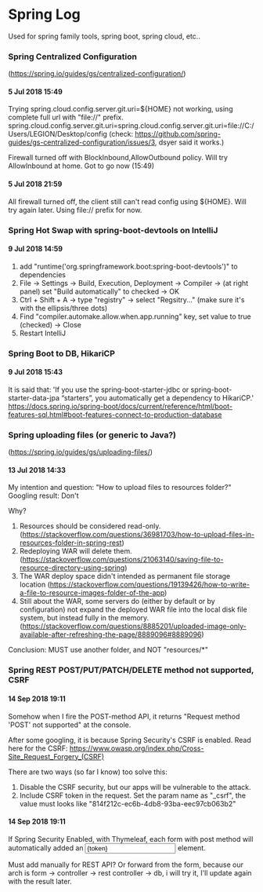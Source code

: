 # Spring Log

Used for spring family tools, spring boot, spring cloud, etc..


### Spring Centralized Configuration
(https://spring.io/guides/gs/centralized-configuration/)

#### 5 Jul 2018 15:49

Trying spring.cloud.config.server.git.uri=${HOME} not working, using complete full url with "file://" prefix. spring.cloud.config.server.git.uri=spring.cloud.config.server.git.uri=file://C:/Users/LEGION/Desktop/config
(check: https://github.com/spring-guides/gs-centralized-configuration/issues/3, dsyer said it works.)

Firewall turned off with BlockInbound,AllowOutbound policy. Will try AllowInbound at home. Got to go now (15:49)

#### 5 Jul 2018 21:59

All firewall turned off, the client still can't read config using ${HOME}. Will try again later. Using file:// prefix for now.


### Spring Hot Swap with spring-boot-devtools on IntelliJ

#### 9 Jul 2018 14:59

1. add "runtime('org.springframework.boot:spring-boot-devtools')" to dependencies
2. File -> Settings -> Build, Execution, Deployment -> Compiler -> (at right panel) set "Build automatically" to checked -> OK
3. Ctrl + Shift + A -> type "registry" -> select "Regsitry..." (make sure it's with the ellipsis/three dots)
4. Find "compiler.automake.allow.when.app.running" key, set value to true (checked) -> Close
5. Restart IntelliJ


### Spring Boot to DB, HikariCP

#### 9 Jul 2018 15:43

It is said that: 'If you use the spring-boot-starter-jdbc or spring-boot-starter-data-jpa “starters”, you automatically get a dependency to HikariCP.'
https://docs.spring.io/spring-boot/docs/current/reference/html/boot-features-sql.html#boot-features-connect-to-production-database


### Spring uploading files (or generic to Java?)
(https://spring.io/guides/gs/uploading-files/)

#### 13 Jul 2018 14:33

My intention and question: "How to upload files to resources folder?"
Googling result: Don't

Why?
1. Resources should be considered read-only. (https://stackoverflow.com/questions/36981703/how-to-upload-files-in-resources-folder-in-spring-rest)
2. Redeploying WAR will delete them. (https://stackoverflow.com/questions/21063140/saving-file-to-resource-directory-using-spring)
3. The WAR deploy space didn't intended as permanent file storage location (https://stackoverflow.com/questions/19139426/how-to-write-a-file-to-resource-images-folder-of-the-app)
4. Still about the WAR, some servers do (either by default or by configuration) not expand the deployed WAR file into the local disk file system, but instead fully in the memory. (https://stackoverflow.com/questions/8885201/uploaded-image-only-available-after-refreshing-the-page/8889096#8889096)

Conclusion: MUST use another folder, and NOT "resources/*"

### Spring REST POST/PUT/PATCH/DELETE method not supported, CSRF

#### 14 Sep 2018 19:11

Somehow when I fire the POST-method API, it returns "Request method 'POST' not supported" at the console.

After some googling, it is because Spring Security's CSRF is enabled.
Read here for the CSRF: https://www.owasp.org/index.php/Cross-Site_Request_Forgery_(CSRF)

There are two ways (so far I know) too solve this:

1. Disable the CSRF security, but our apps will be vulnerable to the attack.
2. Include CSRF token in the request. Set the param name as "_csrf", the value must looks like "814f212c-ec6b-4db8-93ba-eec97cb063b2"

#### 14 Sep 2018 19:11

If Spring Security Enabled, with Thymeleaf, each form with post method will automatically added an <input name="_csrf" value="{token}"> element.

Must add manually for REST API?
Or forward from the form, because our arch is form -> controller -> rest controller -> db, i will try it, I'll update again with the result later.
